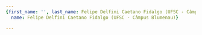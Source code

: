 ```yaml
---
{first_name: '', last_name: Felipe Delfini Caetano Fidalgo (UFSC - Câmpus Blumenau),
  name: Felipe Delfini Caetano Fidalgo (UFSC - Câmpus Blumenau)}

---
```


